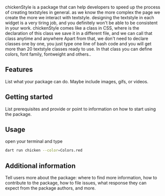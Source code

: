 chickenStyle is a package that can help developers
to speed up the process of creating textstyles in general.
as we know the more complex the page we create
the more we interact with textstyle.
designing the textstyle in each widget is a very tiring job,
and you definitely won't be able to be consistent in your work.
chickenStyle comes like a class in CSS, where is the declaration of this class
we save it in a different file, and we can call that class anytime and anywhere
Apart from that, we don't need to declare classes one by one,
you just type one line of bash code and you will get
more than 20 textstyle classes ready to use.
In that class you can define colors, font family, fontweight and others..

## Features

List what your package can do. Maybe include images, gifs, or videos.

## Getting started

List prerequisites and provide or point to information on how to
start using the package.

## Usage

open your terminal and type

```bash
dart run chicken --color=Colors.red
```

## Additional information

Tell users more about the package: where to find more information, how to
contribute to the package, how to file issues, what response they can expect
from the package authors, and more.
